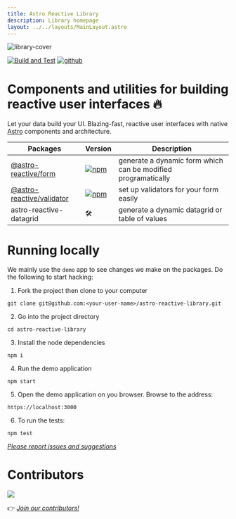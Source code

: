 ```yaml
---
title: Astro Reactive Library
description: Library homepage
layout: ../../layouts/MainLayout.astro
---
```


![library-cover](https://user-images.githubusercontent.com/4262489/193811991-dc6ed9d7-0960-42f3-8b72-108620c6ab25.png)

[![Build and Test](https://github.com/ayoayco/astro-reactive-library/actions/workflows/build-and-test.yml/badge.svg?branch=main)](https://github.com/ayoayco/astro-reactive-library/actions/workflows/build-and-test.yml)
[![github](https://img.shields.io/github/last-commit/ayoayco/astro-reactive-library)](https://github.com/ayoayco/astro-reactive-library)

# Components and utilities for building reactive user interfaces 🔥

Let your data build your UI. Blazing-fast, reactive user interfaces with native [Astro](https://astro.build) components and architecture.

| Packages | Version | Description |
| --- | --- | --- |
| [@astro-reactive/form](https://github.com/ayoayco/astro-reactive-library/blob/main/packages/form/README.md) | [![npm](https://img.shields.io/npm/v/@astro-reactive/form)](https://www.npmjs.com/package/@astro-reactive/form) | generate a dynamic form which can be modified programatically |
| [@astro-reactive/validator](https://github.com/ayoayco/astro-reactive-library/blob/main/packages/validator/README.md)| [![npm](https://img.shields.io/npm/v/@astro-reactive/validator)](https://www.npmjs.com/package/@astro-reactive/validator) | set up validators for your form easily |
| astro-reactive-datagrid | 🛠 | generate a dynamic datagrid or table of values |

# Running locally

We mainly use the `demo` app to see changes we make on the packages. Do the following to start hacking:

1. Fork the project then clone to your computer

```
git clone git@github.com:<your-user-name>/astro-reactive-library.git
```

2. Go into the project directory

```
cd astro-reactive-library
```

3. Install the node dependencies

```
npm i
```

4. Run the demo application

```
npm start
```

5. Open the demo application on you browser. Browse to the address:

```
https://localhost:3000
```

6. To run the tests:

```
npm test
```

_[Please report issues and suggestions](https://github.com/ayoayco/astro-reactive-library/issues)_

# Contributors

<a href="https://github.com/ayoayco/astro-reactive-library/graphs/contributors">
  <img src="https://contrib.rocks/image?repo=ayoayco/astro-reactive-library" />
</a>

👉 _[Join our contributors!](https://github.com/ayoayco/astro-reactive-library/blob/main/CONTRIBUTING.md)_
